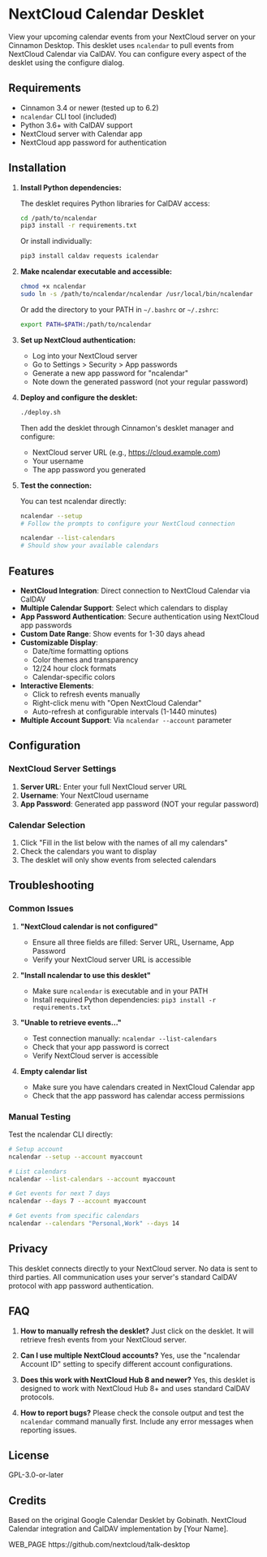 # NextCloud Calendar Desklet

View your upcoming calendar events from your NextCloud server on your Cinnamon Desktop. This desklet uses `ncalendar` to pull events from NextCloud Calendar via CalDAV. You can configure every aspect of the desklet using the configure dialog.

## Requirements

- Cinnamon 3.4 or newer (tested up to 6.2)
- `ncalendar` CLI tool (included)
- Python 3.6+ with CalDAV support
- NextCloud server with Calendar app
- NextCloud app password for authentication

## Installation

1. **Install Python dependencies:**

    The desklet requires Python libraries for CalDAV access:

    ```bash
    cd /path/to/ncalendar
    pip3 install -r requirements.txt
    ```

    Or install individually:
    ```bash
    pip3 install caldav requests icalendar
    ```

2. **Make ncalendar executable and accessible:**

    ```bash
    chmod +x ncalendar
    sudo ln -s /path/to/ncalendar/ncalendar /usr/local/bin/ncalendar
    ```

    Or add the directory to your PATH in `~/.bashrc` or `~/.zshrc`:
    ```bash
    export PATH=$PATH:/path/to/ncalendar
    ```

3. **Set up NextCloud authentication:**

    - Log into your NextCloud server
    - Go to Settings > Security > App passwords  
    - Generate a new app password for "ncalendar"
    - Note down the generated password (not your regular password)

4. **Deploy and configure the desklet:**

    ```bash
    ./deploy.sh
    ```

    Then add the desklet through Cinnamon's desklet manager and configure:
    - NextCloud server URL (e.g., https://cloud.example.com)
    - Your username
    - The app password you generated

5. **Test the connection:**

    You can test ncalendar directly:
    ```bash
    ncalendar --setup
    # Follow the prompts to configure your NextCloud connection
    
    ncalendar --list-calendars
    # Should show your available calendars
    ```

## Features

- **NextCloud Integration**: Direct connection to NextCloud Calendar via CalDAV
- **Multiple Calendar Support**: Select which calendars to display
- **App Password Authentication**: Secure authentication using NextCloud app passwords  
- **Custom Date Range**: Show events for 1-30 days ahead
- **Customizable Display**:
  - Date/time formatting options
  - Color themes and transparency
  - 12/24 hour clock formats
  - Calendar-specific colors
- **Interactive Elements**:
  - Click to refresh events manually
  - Right-click menu with "Open NextCloud Calendar"
  - Auto-refresh at configurable intervals (1-1440 minutes)
- **Multiple Account Support**: Via `ncalendar --account` parameter

## Configuration

### NextCloud Server Settings

1. **Server URL**: Enter your full NextCloud server URL
2. **Username**: Your NextCloud username
3. **App Password**: Generated app password (NOT your regular password)

### Calendar Selection

1. Click "Fill in the list below with the names of all my calendars"
2. Check the calendars you want to display
3. The desklet will only show events from selected calendars

## Troubleshooting

### Common Issues

1. **"NextCloud calendar is not configured"**
   - Ensure all three fields are filled: Server URL, Username, App Password
   - Verify your NextCloud server URL is accessible

2. **"Install ncalendar to use this desklet"**
   - Make sure `ncalendar` is executable and in your PATH
   - Install required Python dependencies: `pip3 install -r requirements.txt`

3. **"Unable to retrieve events..."**
   - Test connection manually: `ncalendar --list-calendars`
   - Check that your app password is correct
   - Verify NextCloud server is accessible

4. **Empty calendar list**
   - Make sure you have calendars created in NextCloud Calendar app
   - Check that the app password has calendar access permissions

### Manual Testing

Test the ncalendar CLI directly:

```bash
# Setup account
ncalendar --setup --account myaccount

# List calendars  
ncalendar --list-calendars --account myaccount

# Get events for next 7 days
ncalendar --days 7 --account myaccount

# Get events from specific calendars
ncalendar --calendars "Personal,Work" --days 14
```

## Privacy

This desklet connects directly to your NextCloud server. No data is sent to third parties. All communication uses your server's standard CalDAV protocol with app password authentication.

## FAQ

1. **How to manually refresh the desklet?**
   Just click on the desklet. It will retrieve fresh events from your NextCloud server.

2. **Can I use multiple NextCloud accounts?**
   Yes, use the "ncalendar Account ID" setting to specify different account configurations.

3. **Does this work with NextCloud Hub 8 and newer?**
   Yes, this desklet is designed to work with NextCloud Hub 8+ and uses standard CalDAV protocols.

4. **How to report bugs?**
   Please check the console output and test the `ncalendar` command manually first. Include any error messages when reporting issues.

## License

GPL-3.0-or-later

## Credits

Based on the original Google Calendar Desklet by Gobinath.
NextCloud Calendar integration and CalDAV implementation by [Your Name].

<citations>
<document>
<document_type>WEB_PAGE</document_type>
<document_id>https://github.com/nextcloud/talk-desktop</document_id>
</document>
</citations>
